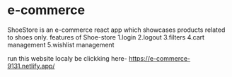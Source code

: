 # e-commerce
 ShoeStore is an e-commerce react app which showcases products related to shoes only. 
 features of Shoe-store
 1.login
 2.logout
 3.filters
 4.cart management
 5.wishlist management


run this website localy be clickking here- https://e-commerce-9131.netlify.app/
